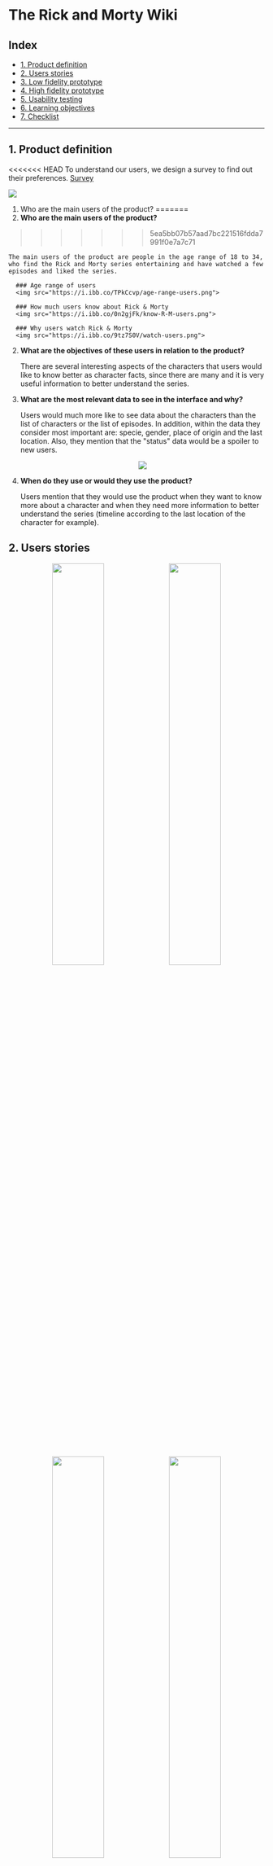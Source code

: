 # The Rick and Morty Wiki

## Index

* [1. Product definition](#1-product-definition)
* [2. Users stories](#2-users-stories)
* [3. Low fidelity prototype](#3-low-fidelity-prototype)
* [4. High fidelity prototype](#4-high-fidelity-prototype)
* [5. Usability testing](#5-usability-testing)
* [6. Learning objectives](#6-learning-objectives)
* [7. Checklist](#7-checklist)

***

## 1. Product definition

<<<<<<< HEAD
  To understand our users, we design a survey to find out their preferences. [Survey](https://forms.gle/7K7ZKNiZynNEaPUB8)

  <img src="https://i.ibb.co/WkDMn8Y/1.jpg">

1. Who are the main users of the product?
=======
1. **Who are the main users of the product?**
>>>>>>> 5ea5bb07b57aad7bc221516fdda7991f0e7a7c71
  
    The main users of the product are people in the age range of 18 to 34, who find the Rick and Morty series entertaining and have watched a few episodes and liked the series.
  
      ### Age range of users
      <img src="https://i.ibb.co/TPkCcvp/age-range-users.png">

      ### How much users know about Rick & Morty
      <img src="https://i.ibb.co/0n2gjFk/know-R-M-users.png">
      
      ### Why users watch Rick & Morty
      <img src="https://i.ibb.co/9tz7S0V/watch-users.png">
      
2. **What are the objectives of these users in relation to the product?**

    There are several interesting aspects of the characters that users would like to know better as character facts, since there are many and it is very useful information to better understand the series.

3. **What are the most relevant data to see in the interface and why?**

    Users would much more like to see data about the characters than the list of characters or the list of episodes. In addition, within the data they consider most important are: specie, gender, place of origin and the last location. Also, they mention that the "status" data would be a spoiler to new users. 

    <p align="center">
    <img src="src/images/type-of-information.jpg">
    </p>

4. **When do they use or would they use the product?**

    Users mention that they would use the product when they want to know more about a character and when they need more information to better understand the series (timeline according to the last location of the character for example).


## 2. Users stories

<p align="center">
<img src="src/images/user-stories/visualize-user-story.jpg" width="45%" height="45%">
<img src="src/images/user-stories/search-user-story.jpg" width="45%" height="45%">
<img src="src/images/user-stories/filter-user-story.jpg" width="45%" height="45%">
<img src="src/images/user-stories/sort-user-story.jpg" width="45%" height="45%">
<img src="src/images/user-stories/compute-user-story.jpg" width="45%" height="45%">
</p>

<<<<<<< HEAD
#### "Did you know page" to mobile version in Balsamiq
=======
## 3. Low fidelity prototype

#### First prototype
<p align="center">
<img src="https://i.ibb.co/BG409ns/FIRST-PROTOTYPE.png" width="70%">
</p>
>>>>>>> 5ea5bb07b57aad7bc221516fdda7991f0e7a7c71

#### Home page to mobile version in Balsamiq
<p align="center">
<img src="https://i.ibb.co/ZM5sRC9/Incio.png" width="30%">
</p>

#### Did you know page to mobile version in Balsamiq
<p align="center">
<img src="https://i.ibb.co/TmGZwXJ/Curiosidades.png" width="30%">
</p>

## 4. High fidelity prototype

### Mobile version
<p align="center">
<img src="https://i.ibb.co/YyYKzX2/mobile-version-high.png" width="30%">
</p>

<<<<<<< HEAD
<img src="https://i.ibb.co/YyYKzX2/mobile-version-high.png">
  
[Figma Mobile Version.](https://www.figma.com/proto/8CaF8N5V4TjhbuZUgDxiZU/Rick-%26-Morty-mobile-version?node-id=4%3A0&scaling=scale-down)
[Zeplin Mobile Version.](https://zpl.io/scene/bJe51LE)
=======
    [Figma Mobile Version.](https://www.figma.com/proto/8CaF8N5V4TjhbuZUgDxiZU/Rick-%26-Morty-mobile-version?node-id=4%3A0&scaling=scale-down)
    [Zeplin Mobile Version.](https://zpl.io/scene/bJe51LE)
>>>>>>> 5ea5bb07b57aad7bc221516fdda7991f0e7a7c71

### Desktop version

<p align="center">
<img src="src/images/desktop-version.png" width="80%">
<img src="src/images/desktop-version-did-you-know.png" width="80%">
</p>

    [Figma Desktop Version.](https://www.figma.com/proto/53c6jWT5vyU5u6h4LFWNQL/Rick-and-Morty-desktop?node-id=11%3A33&scaling=min-zoom)
    [Zeplin Desktop Version.](https://scene.zeplin.io/project/5f59c9be607508819f1d6403)


## 5. Usability testing

<p align="center">
<img src="src/images/desktop-usability-test.png" width="80%">
</p>
Feedback:

- Due to there are many cards (493 characters), it was difficult for the user to return to the top and filter/order or search again, so the fixed bar was implemented.

## 6. Learning objectives

El objetivo principal de este proyecto es que aprendas a diseñar y construir una
interfaz web donde se pueda visualizar y manipular data, entendiendo lo que el
usuario necesita.

### HTML y CSS

* [ ] [Uso de HTML semántico.](https://developer.mozilla.org/en-US/docs/Glossary/Semantics#Semantics_in_HTML)
* [ ] Uso de selectores de CSS.
* [ ] Construir tu aplicación respetando el diseño realizado (maquetación).
* [ ] [Uso de flexbox en CSS.](https://css-tricks.com/snippets/css/a-guide-to-flexbox/)

### DOM y Web APIs

* [ ] Uso de selectores del DOM.
* [ ] Manejo de eventos del DOM.
* [ ] [Manipulación dinámica del DOM.](https://developer.mozilla.org/es/docs/Referencia_DOM_de_Gecko/Introducci%C3%B3n)
(appendChild |createElement | createTextNode| innerHTML | textContent | etc.)

### JavaScript

* [ ] Uso de condicionales (if-else | switch | operador ternario)
* [ ] Uso de bucles (for | for..in | for..of | while)
* [ ] Uso de funciones (parámetros | argumentos | valor de retorno)
* [ ] Manipular arrays (filter | map | sort | reduce)
* [ ] Manipular objects (key | value)
* [ ] Uso ES modules ([`import`](https://developer.mozilla.org/en-US/docs/Web/JavaScript/Reference/Statements/import)
| [`export`](https://developer.mozilla.org/en-US/docs/Web/JavaScript/Reference/Statements/export))
* [ ] Diferenciar entre expression y statements.
* [ ] Diferenciar entre tipos de datos atómicos y estructurados.

### Testing

* [ ] [Testeo unitario.](https://jestjs.io/docs/es-ES/getting-started)

### Estructura del código y guía de estilo

* [ ] Organizar y dividir el código en módulos (Modularización)
* [ ] Uso de identificadores descriptivos (Nomenclatura | Semántica)
* [ ] Uso de linter (ESLINT)

### Git y GitHub

* [ ] Uso de comandos de git (add | commit | pull | status | push)
* [ ] Manejo de repositorios de GitHub (clone | fork | gh-pages)
* [ ] Colaboración en Github (branches | pull requests | |tags)

### UX

* [ ] Diseñar la aplicación pensando y entendiendo al usuario.
* [ ] Crear prototipos para obtener feedback e iterar.
* [ ] Aplicar los principios de diseño visual (contraste, alineación, jerarquía)
* [ ] Planear y ejecutar tests de usabilidad.

## 7. Checklist

* [ ] Usa VanillaJS.
* [ ] No hace uso de `this`.
* [ ] Pasa linter (`npm run pretest`)
* [ ] Pasa tests (`npm test`)
* [ ] Pruebas unitarias cubren un mínimo del 70% de statements, functions y
  lines y branches.
* [ ] Incluye _Definición del producto_ clara e informativa en `README.md`.
* [ ] Incluye historias de usuario en `README.md`.
* [ ] Incluye _sketch_ de la solución (prototipo de baja fidelidad) en
  `README.md`.
* [ ] Incluye _Diseño de la Interfaz de Usuario_ (prototipo de alta fidelidad)
  en `README.md`.
* [ ] Incluye link a Zeplin en `README.md`.
* [ ] Incluye el listado de problemas que detectaste a través de tests de
  usabilidad en el `README.md`.
* [ ] UI: Muestra lista y/o tabla con datos y/o indicadores.
* [ ] UI: Permite ordenar data por uno o más campos (asc y desc).
* [ ] UI: Permite filtrar data en base a una condición.
* [ ] UI: Es _responsive_.
